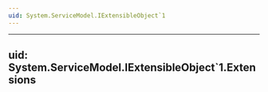 ```yaml
---
uid: System.ServiceModel.IExtensibleObject`1
---
```


---
uid: System.ServiceModel.IExtensibleObject`1.Extensions
---
